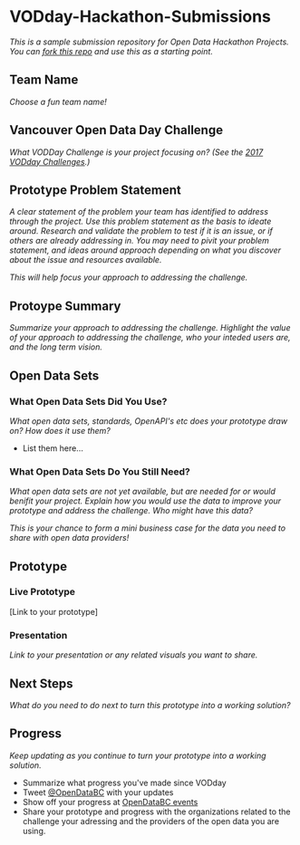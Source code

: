 # VODday-Hackathon-Submissions
*This is a sample submission repository for Open Data Hackathon Projects. You can [fork this repo](https://help.github.com/articles/fork-a-repo/) and use this as a starting point.*

## Team Name
*Choose a fun team name!*



## Vancouver Open Data Day Challenge
*What VODDay Challenge is your project focusing on? (See the [2017 VODday Challenges](https://www.opendatabc.ca/pages/2017-vodday-vancouver-open-data-day#challenges).)*



## Prototype Problem Statement
*A clear statement of the problem your team has identified to address through the project. Use this problem statement as the basis to ideate around. Research and validate the problem to test if it is an issue, or if others are already addressing in. You may need to pivit your problem statement, and ideas around approach depending on what you discover about the issue and resources available.* 

*This will help focus your approach to addressing the challenge.*



## Protoype Summary
*Summarize your approach to addressing the challenge. Highlight the value of your approach to addressing the challenge, who your inteded users are, and the long term vision.*



## Open Data Sets

### What Open Data Sets Did You Use?

*What open data sets, standards, OpenAPI's etc does your prototype draw on? How does it use them?*

 - List them here...
 
 

### What Open Data Sets Do You Still Need?
*What open data sets are not yet available, but are needed for or would benifit your project. Explain how you would use the data to improve your prototype and address the challenge. Who might have this data?*

*This is your chance to form a mini business case for the data you need to share with open data providers!*


## Prototype

### Live Prototype
[Link to your prototype]


### Presentation
*Link to your presentation or any related visuals you want to share.*



## Next Steps
*What do you need to do next to turn this prototype into a working solution?*



## Progress
*Keep updating as you continue to turn your prototype into a working solution.*

 - Summarize what progress you've made since VODday
 - Tweet [@OpenDataBC](https://twitter.com/opendatabc) with your updates
 - Show off your progress at [OpenDataBC events](https://www.meetup.com/OpenDataBC-Vancouver)
 - Share your prototype and progress with the organizations related to the challenge your adressing and the providers of the open data you are using.




